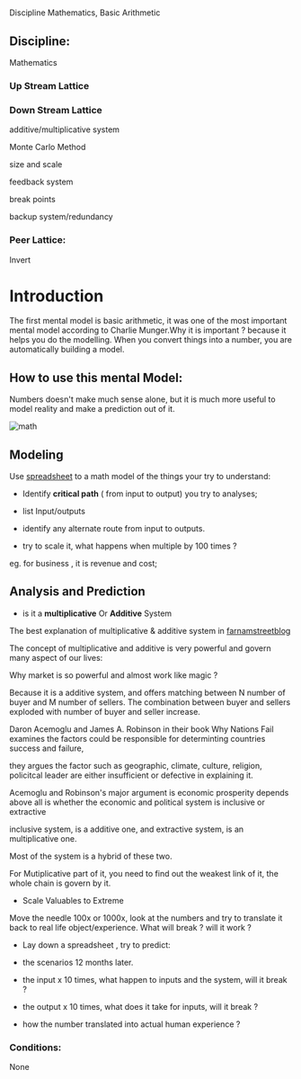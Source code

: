 #
Discipline Mathematics, Basic Arithmetic

## Discipline:

Mathematics

### Up Stream Lattice

### Down Stream Lattice

additive/multiplicative system

Monte Carlo Method

size and scale

feedback system

break points

backup system/redundancy

### Peer Lattice:

Invert

# Introduction

The first mental model is basic arithmetic, it was one of the most important mental model according to Charlie Munger.Why it is important ? because it helps you do the modelling. When you convert things into a number, you are automatically building a model.

## How to use this mental Model:

Numbers doesn't make much sense alone, but it is much more useful to model reality and make a prediction out of it.

![math](https://dl.dropboxusercontent.com/spa/8a95omz6xkznrmw/4g2-vbhh.png)

## Modeling

Use [spreadsheet](https://www.google.com/sheets/about/) to a math model of the things your try to understand:

* Identify **critical path** \( from input to output\) you try to analyses;

* list Input/outputs
* identify any alternate route from input to outputs.
* try to scale it, what happens when multiple by 100 times ?

eg. for business , it is revenue and cost;



## Analysis and Prediction

* is it a **multiplicative** Or **Additive** System

The best explanation of multiplicative & additive system in [farnamstreetblog](https://www.farnamstreetblog.com/2016/08/mental-model-multiplicative-systems/)

The concept of multiplicative and additive is very powerful and govern many aspect of our lives:

Why market is so powerful and almost work like magic ?

Because it is a additive system, and offers matching between N number of buyer and M number of sellers. The combination between buyer and sellers exploded with number of buyer and seller increase.


Daron Acemoglu and James A. Robinson in their book Why Nations Fail examines the factors could be responsible for determinting countries success and failure,

they argues the factor such as geographic, climate, culture, religion, policitcal leader are either insufficient or defective in explaining it.

Acemoglu and Robinson's major argument is economic prosperity depends above all is whether the economic and political system is inclusive or extractive

inclusive system, is a additive one, and extractive system, is an multiplicative one.



Most of the system is a hybrid of these two.

For Mutiplicative part of it, you need to find out the weakest link of it, the whole chain is govern by it.

* Scale Valuables to Extreme

Move the needle 100x or 1000x, look at the numbers and try to translate it back to real life object/experience. What will break ? will it work ?

* Lay down a spreadsheet , try to predict:

* the scenarios 12 months later.

* the input x 10 times, what happen to inputs and the system, will it break ?

* the output x 10 times, what does it take for inputs, will it break ?

* how the number translated into actual human experience ?



### Conditions:

None


